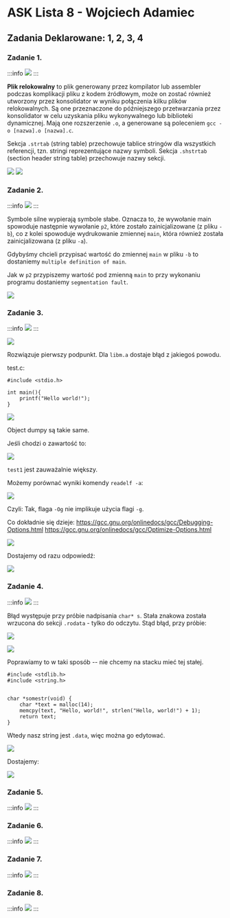 # ASK Lista 8 - Wojciech Adamiec
## Zadania Deklarowane: 1, 2, 3, 4

### Zadanie 1.
:::info
![](https://i.imgur.com/JUZsVdr.png)
:::

**Plik relokowalny** to plik generowany przez kompilator lub assembler podczas komplikacji pliku z kodem źródłowym, może on zostać również utworzony przez konsolidator w wyniku połączenia kilku plików relokowalnych. Są one przeznaczone do późniejszego przetwarzania przez konsolidator w celu uzyskania pliku wykonywalnego lub biblioteki dynamicznej. Mają one rozszerzenie `.o`, a generowane są poleceniem `gcc -o [nazwa].o [nazwa].c`.

Sekcja `.strtab` (string table) przechowuje tablice stringów dla wszystkich referencji, tzn. stringi reprezentujące nazwy symboli. Sekcja `.shstrtab` (section header string table) przechowuje nazwy sekcji.

![](https://i.imgur.com/hE3dCXx.png)
![](https://i.imgur.com/v8OtD5U.png)

### Zadanie 2.
:::info
![](https://i.imgur.com/fy2Apdb.png)
:::

Symbole silne wypierają symbole słabe. Oznacza to, że wywołanie main spowoduje następnie wywołanie `p2`, które zostało zainicjalizowane (z pliku `-b`), co z kolei spowoduje wydrukowanie zmiennej `main`, która również została zainicjalizowana (z pliku `-a`).

Gdybyśmy chcieli przypisać wartość do zmiennej `main` w pliku `-b` to dostaniemy `multiple definition of main`.

Jak w `p2` przypiszemy wartość pod zmienną `main` to przy wykonaniu programu dostaniemy `segmentation fault`.

![](https://i.imgur.com/P7KUDCd.png)

### Zadanie 3.
:::info
![](https://i.imgur.com/VAECCSe.png)
:::

![](https://i.imgur.com/g8GFFE7.png)

Rozwiązuje pierwszy podpunkt. Dla `libm.a` dostaje błąd z jakiegoś powodu.

test.c:
```c=
#include <stdio.h>

int main(){
    printf("Hello world!");
}
```
![](https://i.imgur.com/6RaF1R9.png)

Object dumpy są takie same.

Jeśli chodzi o zawartość to:

![](https://i.imgur.com/oGqbjRL.png)

`test1` jest zauważalnie większy.

Możemy porównać wyniki komendy `readelf -a`:

![](https://i.imgur.com/eTHytT8.png)

Czyli: Tak, flaga `-Og` nie implikuje użycia flagi `-g`.

Co dokładnie się dzieje:
https://gcc.gnu.org/onlinedocs/gcc/Debugging-Options.html
https://gcc.gnu.org/onlinedocs/gcc/Optimize-Options.html

![](https://i.imgur.com/ThBItRc.png)

Dostajemy od razu odpowiedź:

![](https://i.imgur.com/vib0DpY.png)

### Zadanie 4.
:::info
![](https://i.imgur.com/8QtJV2T.png)
:::

Błąd występuje przy próbie nadpisania `char* s`. Stała znakowa została wrzucona do sekcji `.rodata` - tylko do odczytu. Stąd błąd, przy próbie:

![](https://i.imgur.com/R9BxmTZ.png)

![](https://i.imgur.com/4lIqwsq.png)

Poprawiamy to w taki sposób -- nie chcemy na stacku mieć tej stałej.

```c=
#include <stdlib.h>
#include <string.h>


char *somestr(void) { 
    char *text = malloc(14);
    memcpy(text, "Hello, world!", strlen("Hello, world!") + 1);
    return text;
}
```

Wtedy nasz string jest `.data`, więc można go edytować.

![](https://i.imgur.com/lYJLcHg.png)

Dostajemy:

![](https://i.imgur.com/JJROcn1.png)

### Zadanie 5.
:::info
![](https://i.imgur.com/uquz38u.png)
:::

### Zadanie 6.
:::info
![](https://i.imgur.com/qmjF6XD.png)
:::

### Zadanie 7.
:::info
![](https://i.imgur.com/HrQnmmZ.png)
:::

### Zadanie 8.
:::info
![](https://i.imgur.com/r0oMECJ.png)
:::
